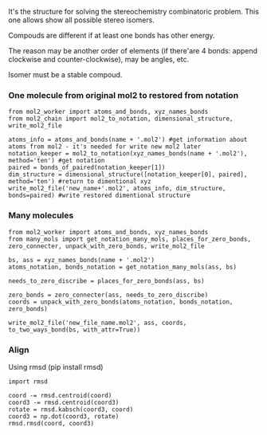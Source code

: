 It's the structure for solving the stereochemistry combinatoric problem. This one allows show all possible stereo isomers.

Compouds are different if at least one bonds has other energy.

The reason may be another order of elements (if there'are 4 bonds: append clockwise and counter-clockwise), may be angles, etc.

Isomer must be a stable compoud.


### One molecule from original mol2 to restored from notation

```
from mol2_worker import atoms_and_bonds, xyz_names_bonds  
from mol2_chain import mol2_to_notation, dimensional_structure, write_mol2_file

atoms_info = atoms_and_bonds(name + '.mol2') #get information about atoms from mol2 - it's needed for write new mol2 later
notation_keeper = mol2_to_notation(xyz_names_bonds(name + '.mol2'), method='ten') #get notation
paired = bonds_of_paired(notation_keeper[1])
dim_structure = dimensional_structure([notation_keeper[0], paired], method='ten') #return to dimentional xyz
write_mol2_file('new_name+'.mol2', atoms_info, dim_structure, bonds=paired) #write restored dimentional structure
```

### Many molecules
```
from mol2_worker import atoms_and_bonds, xyz_names_bonds 
from many_mols import get_notation_many_mols, places_for_zero_bonds, zero_connecter, unpack_with_zero_bonds, write_mol2_file

bs, ass = xyz_names_bonds(name + '.mol2')
atoms_notation, bonds_notation = get_notation_many_mols(ass, bs)

needs_to_zero_discribe = places_for_zero_bonds(ass, bs)

zero_bonds = zero_connecter(ass, needs_to_zero_discribe)
coords = unpack_with_zero_bonds(atoms_notation, bonds_notation, zero_bonds)

write_mol2_file('new_file_name.mol2', ass, coords, to_two_ways_bond(bs, with_attr=True))
```
### Align

Using rmsd (pip install rmsd) 
```
import rmsd

coord -= rmsd.centroid(coord)
coord3 -= rmsd.centroid(coord3)
rotate = rmsd.kabsch(coord3, coord)
coord3 = np.dot(coord3, rotate)
rmsd.rmsd(coord, coord3)
```



